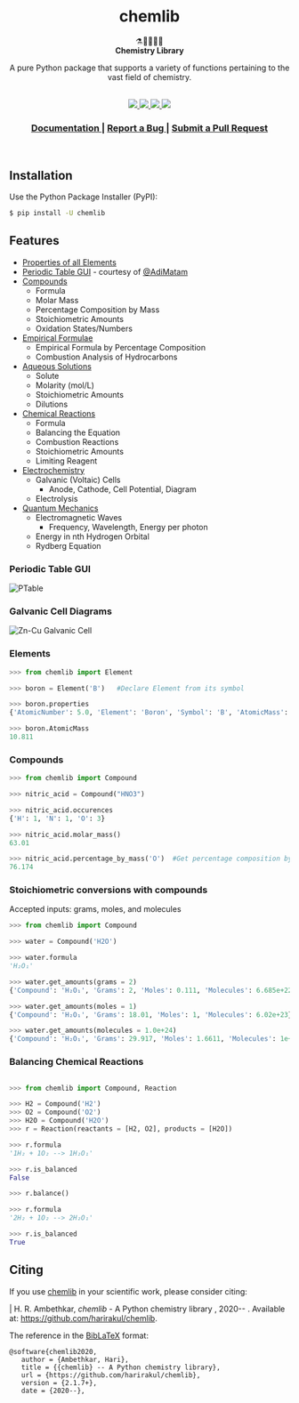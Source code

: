 <h1 align="center">chemlib</h1>

<div align="center">
  ⚗️🔬👨‍🔬🧪
</div>
<div align="center">
  <strong>Chemistry Library</strong>
</div>

  <p align="center">
A pure Python package that supports a variety of functions pertaining to the vast field of chemistry.
  </p>
<br>
<div align="center">
  <!-- PyPI -->
  <a href="https://badge.fury.io/py/chemlib">
    <img src="https://badge.fury.io/py/chemlib.svg"/>
  </a>
  <!-- License -->
  <a href="https://github.com/harirakul/chemlib/blob/master/LICENSE.txt">
    <img src="https://img.shields.io/github/license/mashape/apistatus.svg?maxAge=2592000" />
  </a>
  <!-- Documentation Status -->
  <a href="https://chemlib.readthedocs.io/en/latest/">
    <img src="https://readthedocs.org/projects/chemlib/badge/?version=latest"
 />
  </a>
  <!-- Downloads -->
  <a href="https://pepy.tech/project/chemlib">
    <img src="https://pepy.tech/badge/chemlib" />
  </a>
</div>
<div align="center">
  <h3>
    <a href="https://chemlib.readthedocs.io/en/latest/">
      Documentation
    </a>
    <span> | </span>
    <a href="https://github.com/harirakul/chemlib/issues">
      Report a Bug
    </a>
    <span> | </span>
    <a href="https://github.com/harirakul/chemlib/pulls">
      Submit a Pull Request
</a>
  </h3>
</div>
<br>

## Installation
Use the Python Package Installer (PyPI):

```sh
$ pip install -U chemlib
```

## Features

- [Properties of all Elements](https://chemlib.readthedocs.io/en/latest/core.html#elements)
- [Periodic Table GUI](https://chemlib.readthedocs.io/en/latest/core.html#ptable-gui) - courtesy of <a href="https://github.com/AdiMatam">
      @AdiMatam
    </a>
- [Compounds](https://chemlib.readthedocs.io/en/latest/compounds.html)
   * Formula
   * Molar Mass
   * Percentage Composition by Mass
   * Stoichiometric Amounts
   * Oxidation States/Numbers
- [Empirical Formulae](https://chemlib.readthedocs.io/en/latest/formulae.html)
   * Empirical Formula by Percentage Composition
   * Combustion Analysis of Hydrocarbons
- [Aqueous Solutions](https://chemlib.readthedocs.io/en/latest/solution.html)
   * Solute
   * Molarity (mol/L)
   * Stoichiometric Amounts
   * Dilutions
- [Chemical Reactions](https://chemlib.readthedocs.io/en/latest/reactions.html)
   * Formula
   * Balancing the Equation
   * Combustion Reactions
   * Stoichiometric Amounts
   * Limiting Reagent
- [Electrochemistry](https://chemlib.readthedocs.io/en/latest/electrochemistry.html)
   * Galvanic (Voltaic) Cells
      * Anode, Cathode, Cell Potential, Diagram
   * Electrolysis
- [Quantum Mechanics](https://chemlib.readthedocs.io/en/latest/quantum.html)
   * Electromagnetic Waves
      * Frequency, Wavelength, Energy per photon
   * Energy in nth Hydrogen Orbital
   * Rydberg Equation

### Periodic Table GUI
![PTable](https://github.com/harirakul/chemlib/blob/master/chemlib/screenshots/PTable.png)

### Galvanic Cell Diagrams
![Zn-Cu Galvanic Cell](https://github.com/harirakul/chemlib/blob/master/chemlib/screenshots/GCell.jpg)

### Elements
```python
>>> from chemlib import Element

>>> boron = Element('B')   #Declare Element from its symbol

>>> boron.properties
{'AtomicNumber': 5.0, 'Element': 'Boron', 'Symbol': 'B', 'AtomicMass': 10.811, 'Neutrons': 6.0, 'Protons': 5.0, 'Electrons': 5.0, 'Period': 2.0, 'Group': 13.0, 'Phase': 'solid', 'Radioactive': False, 'Natural': True, 'Metal': False, 'Nonmetal': False, 'Metalloid': True, 'Type': 'Metalloid', 'AtomicRadius': '1.2', 'Electronegativity': 2.04, 'FirstIonization': '8.298', 'Density': '2.34', 'MeltingPoint': '2573.15', 'BoilingPoint': '4200', 'Isotopes': 6.0, 'Discoverer': 'Gay-Lussac', 'Year': '1808', 'SpecificHeat': '1.026', 'Shells': 2.0, 'Valence': 3.0, 'Config': '[He] 2s2 2p1', 'MassNumber': 11.0}

>>> boron.AtomicMass
10.811
```

### Compounds

```python
>>> from chemlib import Compound

>>> nitric_acid = Compound("HNO3")

>>> nitric_acid.occurences
{'H': 1, 'N': 1, 'O': 3}

>>> nitric_acid.molar_mass()
63.01

>>> nitric_acid.percentage_by_mass('O')  #Get percentage composition by mass of a constituent element of choice
76.174

```

### Stoichiometric conversions with compounds
Accepted inputs: grams, moles, and molecules

```python
>>> from chemlib import Compound

>>> water = Compound('H2O')

>>> water.formula
'H₂O₁'

>>> water.get_amounts(grams = 2)
{'Compound': 'H₂O₁', 'Grams': 2, 'Moles': 0.111, 'Molecules': 6.685e+22}

>>> water.get_amounts(moles = 1)
{'Compound': 'H₂O₁', 'Grams': 18.01, 'Moles': 1, 'Molecules': 6.02e+23}

>>> water.get_amounts(molecules = 1.0e+24)
{'Compound': 'H₂O₁', 'Grams': 29.917, 'Moles': 1.6611, 'Molecules': 1e+24}

```

### Balancing Chemical Reactions

```python

>>> from chemlib import Compound, Reaction

>>> H2 = Compound('H2')
>>> O2 = Compound('O2')
>>> H2O = Compound('H2O')
>>> r = Reaction(reactants = [H2, O2], products = [H2O])

>>> r.formula
'1H₂ + 1O₂ --> 1H₂O₁'

>>> r.is_balanced
False

>>> r.balance()

>>> r.formula
'2H₂ + 1O₂ --> 2H₂O₁'

>>> r.is_balanced
True
```

## Citing

If you use [chemlib](https://chemlib.readthedocs.io/en/latest/index.html) in your scientific work, please consider citing:

|     H. R. Ambethkar, *chemlib* - A Python chemistry library , 2020\-- . Available at:
  <https://github.com/harirakul/chemlib>.

The reference in the [BibLaTeX](https://www.ctan.org/pkg/biblatex?lang=en) format:

``` {.sourceCode .latex}
@software{chemlib2020,
   author = {Ambethkar, Hari},
   title = {{chemlib} -- A Python chemistry library},
   url = {https://github.com/harirakul/chemlib},
   version = {2.1.7+},
   date = {2020--},
```